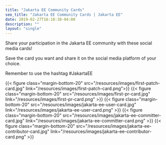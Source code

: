```yaml
---
title: "Jakarta EE Community Cards"
seo_title: "Jakarta EE Community Cards | Jakarta EE"
date: 2019-02-27T16:10:38-04:00
description: ""
layout: "single"
---
```

Share your participation in the Jakarta EE community with these social media cards!

Save the card you want and share it on the social media platform of your choice. 

Remember to use the hashtag #JakartaEE

{{< figure class="margin-bottom-20" src="/resources/images/first-patch-card.jpg" link="/resources/images/first-patch-card.png">}}
{{< figure class="margin-bottom-20" src="/resources/images/first-pr-card.jpg" link="/resources/images/first-pr-card.png" >}}
{{< figure class="margin-bottom-20" src="/resources/images/jakarta-ee-user-card.jpg" link="/resources/images/jakarta-ee-user-card.png" >}}
{{< figure class="margin-bottom-20" src="/resources/images/jakarta-ee-committer-card.jpg" link="/resources/images/jakarta-ee-committer-card.png" >}}
{{< figure class="margin-bottom-20" src="/resources/images/jakarta-ee-contributor-card.jpg" link="/resources/images/jakarta-ee-contributor-card.png" >}}
